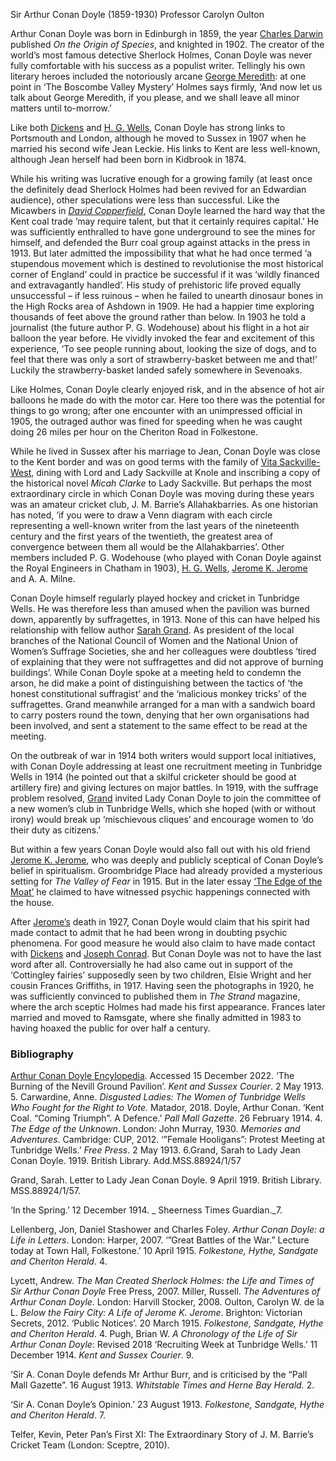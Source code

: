 Sir Arthur Conan Doyle (1859-1930)
Professor Carolyn Oulton

Arthur Conan Doyle was born in Edinburgh in 1859, the year [Charles Darwin](/19c/19c-darwin-biography) published _On the Origin of Species_, and knighted in 1902. The creator of the world’s most famous detective Sherlock Holmes, Conan Doyle was never fully comfortable with his success as a populist writer. Tellingly his own literary heroes included the notoriously arcane [George Meredith](/19c/19c-meredith-biography): at one point in ‘The Boscombe Valley Mystery’ Holmes says firmly, ‘And now let us talk about George Meredith, if you please, and we shall leave all minor matters until to-morrow.’ 

Like both [Dickens](/dickens) and [H. G. Wells](/20c/20c-wellshg-biography), Conan Doyle has strong links to Portsmouth and London, although he moved to Sussex in 1907 when he married his second wife Jean Leckie. His links to Kent are less well-known, although Jean herself had been born in Kidbrook in 1874.  

While his writing was lucrative enough for a growing family (at least once the definitely dead Sherlock Holmes had been revived for an Edwardian audience), other speculations were less than successful. Like the Micawbers in [_David Copperfield_](/dickens/david-copperfield-curated-walk), Conan Doyle learned the hard way that the Kent coal trade ’may require talent, but that it certainly requires capital.’  He was sufficiently enthralled to have gone underground to see the mines for himself, and defended the Burr coal group against attacks in the press in 1913. But later admitted the impossibility that what he had once termed ‘a stupendous movement which is destined to revolutionise the most historical corner of England’  could in practice be successful if it was ‘wildly financed and extravagantly handled’.  His study of prehistoric life proved equally unsuccessful – if less ruinous – when he failed to unearth dinosaur bones in the High Rocks area of Ashdown in 1909. 
He had a happier time exploring thousands of feet above the ground rather than below. In 1903 he told a journalist (the future author P. G. Wodehouse) about his flight in a hot air balloon the year before. He vividly invoked the fear and excitement of this experience, ‘To see people running about, looking the size of dogs, and to feel that there was only a sort of strawberry-basket between me and that!’  Luckily the strawberry-basket landed safely somewhere in Sevenoaks. 

Like Holmes, Conan Doyle clearly enjoyed risk, and in the absence of hot air balloons he made do with the motor car. Here too there was the potential for things to go wrong; after one encounter with an unimpressed official in 1905, the outraged author was fined for speeding when he was caught doing 26 miles per hour on the Cheriton Road in Folkestone.

While he lived in Sussex after his marriage to Jean, Conan Doyle was close to the Kent border and was on good terms with the family of [Vita Sackville-West](/20c/20c-sackville-west-biography), dining with Lord and Lady Sackville at Knole and inscribing a copy of the historical novel _Micah Clarke_ to Lady Sackville. 
But perhaps the most extraordinary circle in which Conan Doyle was moving during these years was an amateur cricket club, J. M. Barrie’s Allahakbarries. As one historian has noted, ‘if you were to draw a Venn diagram with each circle representing a well-known writer from the last years of the nineteenth century and the first years of the twentieth, the greatest area of convergence between them all would be the Allahakbarries’.  Other members included P. G. Wodehouse (who played with Conan Doyle against the Royal Engineers in Chatham in 1903),  [H. G. Wells](/20c/20c-wellshg-biography), [Jerome K. Jerome]( /19c/19c-jerome-biography) and A. A. Milne.

Conan Doyle himself regularly played hockey and cricket in Tunbridge Wells. He was therefore less than amused when the pavilion was burned down, apparently by suffragettes, in 1913. None of this can have helped his relationship with fellow author [Sarah Grand](/19c/19c-grand-biography). As president of the local branches of the National Council of Women and the National Union of Women’s Suffrage Societies, she and her colleagues were doubtless ‘tired of explaining that they were not suffragettes and did not approve of burning buildings’.  While Conan Doyle spoke at a meeting held to condemn the arson, he did make a point of distinguishing between the tactics of ‘the honest constitutional suffragist’ and the ‘malicious monkey tricks’ of the suffragettes.  Grand meanwhile arranged for a man with a sandwich board to carry posters round the town, denying that her own organisations had been involved, and sent a statement to the same effect to be read at the meeting.  

On the outbreak of war in 1914 both writers would support local initiatives, with Conan Doyle addressing at least one recruitment meeting in Tunbridge Wells in 1914 (he pointed out that a skilful cricketer should be good at artillery fire)  and giving lectures on major battles.  In 1919, with the suffrage problem resolved, [Grand](/19c/19c-grand-biography) invited Lady Conan Doyle to join the committee of a new women’s club in Tunbridge Wells, which she hoped (with or without irony) would break up ‘mischievous cliques’ and encourage women to ‘do their duty as citizens.’ 

But within a few years Conan Doyle would also fall out with his old friend [Jerome K. Jerome]( /19c/19c-jerome-biography), who was deeply and publicly sceptical of Conan Doyle’s belief in spiritualism. Groombridge Place had already provided a mysterious setting for _The Valley of Fear_ in 1915. But in the later essay [‘The Edge of the Moat’](https://www.arthur-conan-doyle.com/index.php?title=The_Edge_of_the_Unknown#IV._The_Ghost_of_the_Moat)  he claimed to have witnessed psychic happenings connected with the house.

After [Jerome’s](/19c/19c-jerome-biography) death in 1927, Conan Doyle would claim that his spirit had made contact to admit that he had been wrong in doubting psychic phenomena. For good measure he would also claim to have made contact with [Dickens](/dickens) and [Joseph Conrad](/19c/19c-conrad-biography). But Conan Doyle was not to have the last word after all. Controversially he had also came out in support of the ‘Cottingley fairies’ supposedly seen by two children, Elsie Wright and her cousin Frances Griffiths, in 1917. Having seen the photographs in 1920, he was sufficiently convinced to published them in _The Strand_ magazine, where the arch sceptic Holmes had made his first appearance. Frances later married and moved to Ramsgate, where she finally admitted in 1983 to having hoaxed the public for over half a century.

### Bibliography 
[Arthur Conan Doyle Encylopedia](https://www.arthur-conan-doyle.com/index.php?title=File:The-sporting-life-1903-06-06-royal-engineers-chatham-v-alahakbarries-p8.jpg). Accessed 15 December 2022.
‘The Burning of the Nevill Ground Pavilion’. _Kent and Sussex Courier_. 2 May 1913. 5.
Carwardine, Anne. _Disgusted Ladies: The Women of Tunbridge Wells Who Fought for the Right to Vote._ Matador, 2018.
Doyle, Arthur Conan. ‘Kent Coal. “Coming Triumph”. A Defence.’ _Pall Mall Gazette_. 26 February 1914. 4.
_The Edge of the Unknown_. London: John Murray, 1930.
_Memories and Adventures_. Cambridge: CUP, 2012.
‘”Female Hooligans”: Protest Meeting at Tunbridge Wells.’ _Free Press_. 2 May 1913. 6.Grand, Sarah to Lady Jean Conan Doyle. 1919. British Library. Add.MSS.88924/1/57

Grand, Sarah. Letter to Lady Jean Conan Doyle. 9 April 1919. British Library. MSS.88924/1/57.

‘In the Spring.’ 12 December 1914. _ Sheerness Times Guardian._7.

Lellenberg, Jon, Daniel Stashower and Charles Foley. _Arthur Conan Doyle: a Life in Letters_. London: Harper, 2007.
‘”Great Battles of the War.” Lecture today at Town Hall, Folkestone.’ 10 April 1915. _Folkestone, Hythe, Sandgate and Cheriton Herald_. 4.

Lycett, Andrew. _The Man Created Sherlock Holmes: the Life and Times of Sir Arthur Conan Doyle_ Free Press, 2007.
Miller, Russell. _The Adventures of Arthur Conan Doyle_. London: Harvill Stocker, 2008.
Oulton, Carolyn W. de la L. _Below the Fairy City: A Life of Jerome K. Jerome_. Brighton: Victorian Secrets, 2012.
‘Public Notices’. 20 March 1915. _Folkestone, Sandgate, Hythe and Cheriton Herald_. 4.
Pugh, Brian W. _A Chronology of the Life of Sir Arthur Conan Doyle_: Revised 2018
‘Recruiting Week at Tunbridge Wells.’ 11 December 1914. _Kent and Sussex Courier_. 9.

‘Sir A. Conan Doyle defends Mr Arthur Burr, and is criticised by the “Pall Mall Gazette”. 16 August 1913. _Whitstable Times and Herne Bay Herald._ 2.

‘Sir A. Conan Doyle’s Opinion.’ 23 August 1913. _Folkestone, Sandgate, Hythe and Cheriton Herald_. 7.

Telfer, Kevin, Peter Pan’s First XI: The Extraordinary Story of J. M. Barrie’s Cricket Team (London:   Sceptre, 2010).



